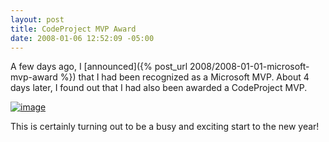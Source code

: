```yaml
---
layout: post
title: CodeProject MVP Award
date: 2008-01-06 12:52:09 -05:00
---
```


A few days ago, I [announced]({% post_url 2008/2008-01-01-microsoft-mvp-award %}) that I had been recognized as a Microsoft MVP. About 4 days later, I found out that I had also been awarded a CodeProject MVP.

[![image](http://gwb.blob.core.windows.net/sdorman/WindowsLiveWriter/CodeProjectMVPAward_B414/image_thumb.png)](http://gwb.blob.core.windows.net/sdorman/WindowsLiveWriter/CodeProjectMVPAward_B414/image_2.png) 

This is certainly turning out to be a busy and exciting start to the new year!
